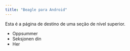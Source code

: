 ```yaml
---
title: "Beagle para Android"
---
```


Esta é a página de destino de uma seção de nível superior.

* Oppsummer
* Seksjonen din
* Her
